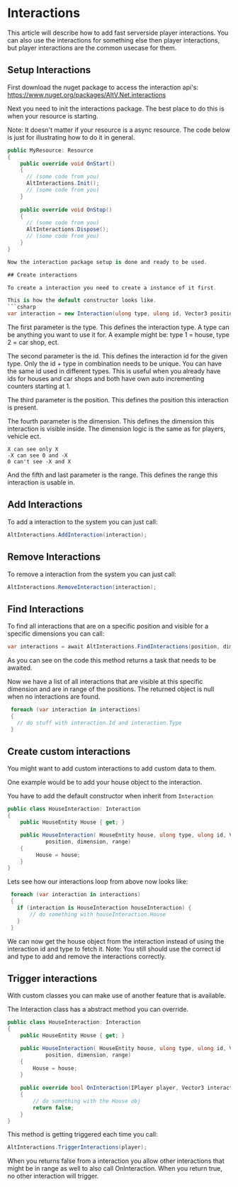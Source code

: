 # Interactions

This article will describe how to add fast serverside player interactions. 
You can also use the interactions for something else then player interactions, but player interactions are the common usecase for them.

## Setup Interactions

First download the nuget package to access the interaction api's:
https://www.nuget.org/packages/AltV.Net.interactions

Next you need to init the interactions package. The best place to do this is when your resource is starting.

Note: It doesn't matter if your resource is a async resource. The code below is just for illustrating how to do it in general.
```csharp
public MyResource: Resource
{
    public override void OnStart()
    {
      // (some code from you)
      AltInteractions.Init();
      // (some code from you)
    }
    
    public override void OnStop()
    {
      // (some code from you)
      AltInteractions.Dispose();
      // (some code from you)
    }
}

Now the interaction package setup is done and ready to be used.

## Create interactions

To create a interaction you need to create a instance of it first.

This is how the default constructor looks like.
```csharp
var interaction = new Interaction(ulong type, ulong id, Vector3 position, int dimension, uint range);
```

The first parameter is the type. This defines the interaction type. A type can be anything you want to use it for. A example might be:
type 1 = house, type 2 = car shop, ect.

The second parameter is the id. This defines the interaction id for the given type. Only the id + type in combination needs to be unique.
You can have the same id used in different types. This is useful when you already have ids for houses and car shops and both have own auto incrementing counters starting at 1.

The third parameter is the position. This defines the position this interaction is present.

The fourth parameter is the dimension. This defines the dimension this interaction is visible inside. The dimension logic is the same as for players, vehicle ect.
```
X can see only X
-X can see 0 and -X
0 can't see -X and X
```

And the fifth and last parameter is the range. This defines the range this interaction is usable in.

## Add Interactions

To add a interaction to the system you can just call:
```csharp
AltInteractions.AddInteraction(interaction);
```

## Remove Interactions

To remove a interaction from the system you can just call:
```csharp
AltInteractions.RemoveInteraction(interaction);
```

## Find Interactions

To find all interactions that are on a specific position and visible for a specific dimensions you can call:
```csharp
var interactions = await AltInteractions.FindInteractions(position, dimension);
```
As you can see on the code this method returns a task that needs to be awaited.

Now we have a list of all interactions that are visible at this specific dimension and are in range of the positions.
The returned object is null when no interactions are found.
```csharp
 foreach (var interaction in interactions)
 {
   // do stuff with interaction.Id and interaction.Type
 }
```

## Create custom interactions

You might want to add custom interactions to add custom data to them. 

One example would be to add your house object to the interaction.

You have to add the default constructor when inherit from ```Interaction```

```csharp
public class HouseInteraction: Interaction 
{
    public HouseEntity House { get; }

    public HouseInteraction( HouseEntity house, ulong type, ulong id, Vector3 position, int dimension, uint range) : base(type, id,
            position, dimension, range)
    {
         House = house;
    }
}
```

Lets see how our interactions loop from above now looks like:
```csharp
 foreach (var interaction in interactions)
 {
   if (interaction is HouseInteraction houseInteraction) {
       // do something with houseInteraction.House
   }
 }
```
We can now get the house object from the interaction instead of using the interaction id and type to fetch it.
Note: You still should use the correct id and type to add and remove the interactions correctly.

## Trigger interactions

With custom classes you can make use of another feature that is available.

The Interaction class has a abstract method you can override.

```csharp
public class HouseInteraction: Interaction 
{
    public HouseEntity House { get; }

    public HouseInteraction( HouseEntity house, ulong type, ulong id, Vector3 position, int dimension, uint range) : base(type, id,
            position, dimension, range)
    {
        House = house;
    }
    
    public override bool OnInteraction(IPlayer player, Vector3 interactionPosition, int interactionDimension)
    {
        // do something with the House obj
        return false;
    }
}
```

This method is getting triggered each time you call:

```csharp
AltInteractions.TriggerInteractions(player);
```

When you returns false from a interaction you allow other interactions that might be in range as well to also call OnInteraction.
When you return true, no other interaction will trigger.
